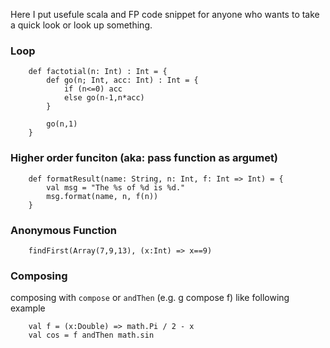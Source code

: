 Here I put usefule scala and FP code snippet for anyone who wants to take a quick look or look up something.

### Loop
```
    def factotial(n: Int) : Int = {
        def go(n; Int, acc: Int) : Int = {
            if (n<=0) acc
            else go(n-1,n*acc)
        }
        
        go(n,1)
    } 

```

### Higher order funciton (aka: pass function as argumet)
```
    def formatResult(name: String, n: Int, f: Int => Int) = {
        val msg = "The %s of %d is %d."
        msg.format(name, n, f(n))
    }
```

### Anonymous Function
```
    findFirst(Array(7,9,13), (x:Int) => x==9)
```
### Composing
composing with `compose` or `andThen` (e.g. g compose f) like following example
```
    val f = (x:Double) => math.Pi / 2 - x
    val cos = f andThen math.sin
```
